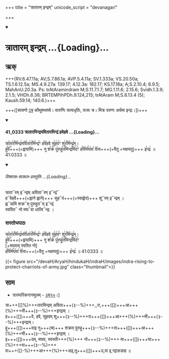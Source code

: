 +++
title = "त्रातारम् इन्द्रम्"
unicode_script = "devanagari"

+++
<div class="js_include" includetitle="false" newlevelforh1="1" unfilled url="/vedAH_sAma/paravastu-sAma/devaH/indraH/trAtAram-indram/">
<details open><summary><h1>त्रातारम् इन्द्रम् ...{Loading}...</h1></summary>

## ऋक्
+++(RV.6.47.11a; AV;S.7.86.1a; AVP.5.4.11a; SV.1.333a; VS.20.50a; TS.1.6.12.5a; MS.4.9.27a: 139.17; 4.12.3a: 182.17; KS.17.18a; A;S.2.10.4; 6.9.5; MahAnU.20.3a. Ps: trAtAramindram M;S.11.7.1.7; MG.1.11.6; 2.15.6; Svidh.1.3.9; 2.1.5; VHDh.8.38; BRTEMPihPDh.9.124,215; trAtAram M;S.8.13.4 (5); Kaush.59.14; 140.6.)+++

+++([सायणो [ऽत्र](https://archive.org/details/SamaVedaSanhitaWithSayanabhashyaVolume1SatyavrataSamasrami1874bis_201804/page/n737) कौथुमभाष्ये। वारुणिः सत्यधृतिः, वत्सः च। मित्रः वरुणः अर्यमा इन्द्रः।])+++

<div class="js_include" includetitle="false" newlevelforh1="3" unfilled="" url="/vedAH_sAma/kauthumam/saMhitA/vishvAsa-prastutiH/1_pUrvArchikaH/4/1/41_0333_trAtAramindramavitAramindraM_havehave.md">
<details open><summary><h4>41_0333 त्रातारमिन्द्रमवितारमिन्द्रं हवेहवे ...{Loading}...</h4></summary>

त्रा꣣ता꣢र꣣मि꣡न्द्र꣢मवि꣣ता꣢र꣣मि꣢न्द्र꣣ꣳ ह꣡वे꣢हवे सु꣣ह꣢व꣣ꣳ शू꣢र꣣मि꣡न्द्र꣢म्।  
हु꣣वे꣢꣫+++(=ह्वयामि)+++ नु श꣣क्रं꣡ पु꣢रुहू꣣त꣡मिन्द्र꣢꣯मि꣣द꣢ꣳ
ह꣣वि꣢र्म꣣घ꣡वा꣢ वे꣣त्व+++(=वैतु =भक्षयतु)+++ इ꣡न्द्रः꣢  ॥ 41:0333 ॥

<div class="js_include" newlevelforh1="2" title="विश्वास-शाकल-प्रस्तुतिः" unfilled="" url="/vedAH_Rk/shAkalam/saMhitA/vishvAsa-prastutiH/06/047/11_trAtAramindramavitAramindraM_havehave.md">
<details open><summary><h6>विश्वास-शाकल-प्रस्तुतिः ...{Loading}...</h6></summary>

त्राता᳓रम् इ᳓न्द्रम् अविता᳓रम् इ᳓न्द्रं᳓  
ह᳓वेहवेे+++(=ह्वाने ह्वाने)+++ सुह᳓वं+++(=स्वाह्वेयं)+++  शू᳓रम् इ᳓न्द्रम् ।  
ह्व᳓यामि शक्र᳓म् पुरुहूत᳓म् इ᳓न्द्रं  
स्वस्ति᳓ नो मघ᳓वा धात्वि᳓न्द्रः ।

</details>
</div>
</details>
</div>  

### सस्तोभपाठः
त्रा꣣ता꣢र꣣मि꣡न्द्र꣢मवि꣣ता꣢र꣣मि꣢न्द्र꣣ꣳ ह꣡वे꣢हवे सु꣣ह꣢व꣣ꣳ शू꣢र꣣मि꣡न्द्र꣢म्।  
हु꣣वे꣢꣫+++(=ह्वयामि)+++ नु श꣣क्रं꣡ पु꣢रुहू꣣त꣡मिन्द्र꣢꣯मि꣣द꣢ꣳ  
[+मघवस् स्वस्ति नो]  
ह꣣वि꣢र्म꣣घ꣡वा꣢ वे꣣त्व+++(=वैतु =भक्षयतु)+++ इ꣡न्द्रः꣢ ॥ 41:0333 ॥

{{< figure src="/devaH/AryaH/hindukaH/indraH/images/indra-rising-to-protect-charriots-of-army.jpg"  class="thumbnail">}}

## साम
- पारम्परिकगानमूलम् - [२म्१५](https://archive.org/stream/sAmaveda-jaiminIya-paravastu-paramparA-docs/UDAKA%20SAANTHI%20SAAMAANI#page/n2/mode/1up&sa=D&ust=1542425956390000)।]
<div caption="रामानुजार्यः 1974 " class="audioEmbed" src="https://archive
.org/download/jaiminIya-sAma-gAna-paravastu-tradition-rAmAnuja/trAtAram-indram.mp3"></div>
<div caption="गोपालार्यः 2015  " class="audioEmbed" src="https://archive
.org/download/jaiminIya-sAma-gAna-paravastu-tradition-gopAla-2015/trAtAram-indram.mp3"></div>
<div caption="गोपाल-विश्वासयोर् अनुवचनम् 2018 1x" class="audioEmbed" src="https://archive
.org/download/jaiminIya-sAma-gAna-paravastu-tradition-anuvachanam-gopAla-vishvAsa-2018/trAtAram-indram.mp3"></div>
<div caption="गोपाल-विश्वासयोर् अनुवचनम् 2018 1.5x" class="audioEmbed" src="https://archive
.org/download/jaiminIya-sAma-gAna-paravastu-tradition-anuvachanam-gopAla-vishvAsa-2018-150p-speed/trAtAram-indram.mp3"></div>

त्रा+++([]%)+++तारमिन्द्रम् अविता+++(३--%)+++,,रा,+++([])+++आ+++(%)+++मी+++(३--%)+++इन्द्राम् ।  
ह+++([])+++वे, हवे, सुहवम् शू+++(३--%)+++रा+++([])+++आ+++(%)+++मी+++(३--%)+++इन्द्राम्।  
हू+++([])+++वाइ नु+++(~~न~~)+++ शक्रम् पुरुहू+++(३--%)+++ता+++([])+++आ+++(%)+++मी+++(३--%)+++इन्द्राम् ।  
इ+++([])+++दम्, मघव, स्वस्ती+++(%)+++ नो+++(३--%)+++ मा+++([])+++घा+++(%)+++वा+++(३--%)+++  
वा+++([]-%)+++आ+++(%)+++अइ,तू+++([])+++उ,वा इ,न्द्राङङाह ॥
</details>
</div>